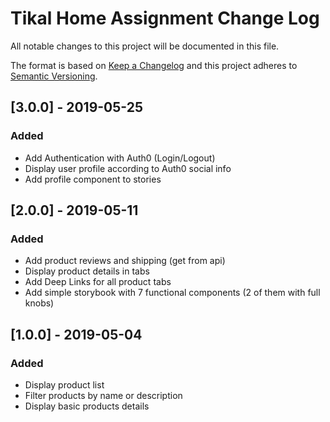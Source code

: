 # Tikal Home Assignment Change Log

All notable changes to this project will be documented in this file.

The format is based on [Keep a Changelog](http://keepachangelog.com/) and this project adheres to [Semantic Versioning](http://semver.org/).

## [3.0.0] - 2019-05-25

### Added

- Add Authentication with Auth0 (Login/Logout)
- Display user profile according to Auth0 social info
- Add profile component to stories

## [2.0.0] - 2019-05-11

### Added

- Add product reviews and shipping (get from api)
- Display product details in tabs
- Add Deep Links for all product tabs
- Add simple storybook with 7 functional components (2 of them with full knobs)

## [1.0.0] - 2019-05-04

### Added

- Display product list
- Filter products by name or description
- Display basic products details
